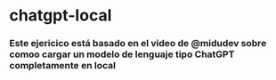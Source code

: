 ﻿# chatgpt-local
### Este ejericico está basado en el video de @midudev sobre comoo cargar un modelo de lenguaje tipo ChatGPT completamente en local
